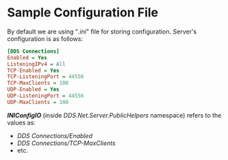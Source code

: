 # Sample Configuration File

By default we are using "*.ini*" file for storing configuration. Server's configuration is as follows:

```ini
[DDS Connections]
Enabled = Yes
ListeningIPv4 = All
TCP-Enabled = Yes
TCP-ListeningPort = 44556
TCP-MaxClients = 100
UDP-Enabled = Yes
UDP-ListeningPort = 44556
UDP-MaxClients = 100
```

***INIConfigIO*** (inside *DDS.Net.Server.PublicHelpers* namespace) refers to the values as:
* *DDS Connections/Enabled*
* *DDS Connections/TCP-MaxClients*
* etc.
